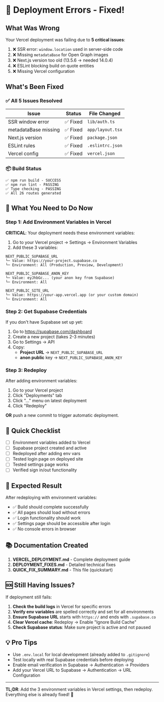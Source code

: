 # 🔧 Deployment Errors - Fixed!

## What Was Wrong

Your Vercel deployment was failing due to **5 critical issues**:

1. ❌ SSR error: `window.location` used in server-side code
2. ❌ Missing `metadataBase` for Open Graph images
3. ❌ Next.js version too old (13.5.6 → needed 14.0.4)
4. ❌ ESLint blocking build on quote entities
5. ❌ Missing Vercel configuration

## What's Been Fixed

### ✅ All 5 Issues Resolved

| Issue | Status | File Changed |
|-------|--------|--------------|
| SSR window error | ✅ Fixed | `lib/auth.ts` |
| metadataBase missing | ✅ Fixed | `app/layout.tsx` |
| Next.js version | ✅ Fixed | `package.json` |
| ESLint rules | ✅ Fixed | `.eslintrc.json` |
| Vercel config | ✅ Fixed | `vercel.json` |

### 📦 Build Status
```
✅ npm run build - SUCCESS
✅ npm run lint - PASSING
✅ Type checking - PASSING
✅ All 26 routes generated
```

## 🚀 What You Need to Do Now

### Step 1: Add Environment Variables in Vercel

**CRITICAL**: Your deployment needs these environment variables:

1. Go to your Vercel project → Settings → Environment Variables
2. Add these 3 variables:

```
NEXT_PUBLIC_SUPABASE_URL
└─ Value: https://your-project.supabase.co
└─ Environment: All (Production, Preview, Development)

NEXT_PUBLIC_SUPABASE_ANON_KEY
└─ Value: eyJhbGc... (your anon key from Supabase)
└─ Environment: All

NEXT_PUBLIC_SITE_URL
└─ Value: https://your-app.vercel.app (or your custom domain)
└─ Environment: All
```

### Step 2: Get Supabase Credentials

If you don't have Supabase set up yet:

1. Go to https://supabase.com/dashboard
2. Create a new project (takes 2-3 minutes)
3. Go to Settings → API
4. Copy:
   - **Project URL** → `NEXT_PUBLIC_SUPABASE_URL`
   - **anon public** key → `NEXT_PUBLIC_SUPABASE_ANON_KEY`

### Step 3: Redeploy

After adding environment variables:

1. Go to your Vercel project
2. Click "Deployments" tab
3. Click "..." menu on latest deployment
4. Click "Redeploy"

**OR** push a new commit to trigger automatic deployment.

## 📝 Quick Checklist

- [ ] Environment variables added to Vercel
- [ ] Supabase project created and active
- [ ] Redeployed after adding env vars
- [ ] Tested login page on deployed site
- [ ] Tested settings page works
- [ ] Verified sign in/out functionality

## 🎯 Expected Result

After redeploying with environment variables:

- ✅ Build should complete successfully
- ✅ All pages should load without errors
- ✅ Login functionality should work
- ✅ Settings page should be accessible after login
- ✅ No console errors in browser

## 📚 Documentation Created

1. **VERCEL_DEPLOYMENT.md** - Complete deployment guide
2. **DEPLOYMENT_FIXES.md** - Detailed technical fixes
3. **QUICK_FIX_SUMMARY.md** - This file (quickstart)

## 🆘 Still Having Issues?

If deployment still fails:

1. **Check the build logs** in Vercel for specific errors
2. **Verify env variables** are spelled correctly and set for all environments
3. **Ensure Supabase URL** starts with `https://` and ends with `.supabase.co`
4. **Clear Vercel cache**: Redeploy → Enable "Ignore Build Cache"
5. **Check Supabase status**: Make sure project is active and not paused

## 💡 Pro Tips

- Use `.env.local` for local development (already added to `.gitignore`)
- Test locally with real Supabase credentials before deploying
- Enable email verification in Supabase → Authentication → Providers
- Add your Vercel URL to Supabase → Authentication → URL Configuration

---

**TL;DR**: Add the 3 environment variables in Vercel settings, then redeploy. Everything else is already fixed! 🎉
